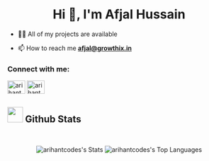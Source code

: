 <h1 align="center">Hi 👋, I'm Afjal Hussain</h1>





- 👨‍💻 All of my projects are available 

- 📫 How to reach me **afjal@growthix.in**

<h3 align="left">Connect with me:</h3>
<p align="left">
<a href="https://x.com/afjalhussain011" target="blank"><img align="center" src="https://raw.githubusercontent.com/rahuldkjain/github-profile-readme-generator/master/src/images/icons/Social/twitter.svg" alt="arihantdotcom" height="30" width="40" /></a>
<a href="https://www.linkedin.com/in/afjalhussain/" target="blank"><img align="center" src="https://raw.githubusercontent.com/rahuldkjain/github-profile-readme-generator/master/src/images/icons/Social/linked-in-alt.svg" alt="arihantdotcom" height="30" width="40" /></a>
</p>


## <img src="https://media.giphy.com/media/iY8CRBdQXODJSCERIr/giphy.gif" width="35"><b> Github Stats </b>
<br>

<div align="center" style="display: flex; justify-content: center; gap: 10px;">

![arihantcodes's Stats](https://github-readme-stats.vercel.app/api?username=arihantcodes&theme=react&show_icons=true&hide_border=true&count_private=true)
![arihantcodes's Top Languages](https://github-readme-stats.vercel.app/api/top-langs/?username=arihantcodes&theme=react&show_icons=true&hide_border=true&layout=compact)

</div>

